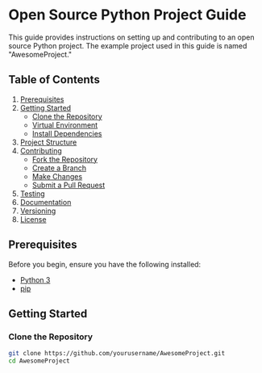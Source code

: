 # Open Source Python Project Guide

This guide provides instructions on setting up and contributing to an open source Python project. The example project used in this guide is named "AwesomeProject."

## Table of Contents

1. [Prerequisites](#prerequisites)
2. [Getting Started](#getting-started)
    - [Clone the Repository](#clone-the-repository)
    - [Virtual Environment](#virtual-environment)
    - [Install Dependencies](#install-dependencies)
3. [Project Structure](#project-structure)
4. [Contributing](#contributing)
    - [Fork the Repository](#fork-the-repository)
    - [Create a Branch](#create-a-branch)
    - [Make Changes](#make-changes)
    - [Submit a Pull Request](#submit-a-pull-request)
5. [Testing](#testing)
6. [Documentation](#documentation)
7. [Versioning](#versioning)
8. [License](#license)

## Prerequisites

Before you begin, ensure you have the following installed:

- [Python 3](https://www.python.org/downloads/)
- [pip](https://pip.pypa.io/en/stable/installation/)

## Getting Started

### Clone the Repository

```bash
git clone https://github.com/yourusername/AwesomeProject.git
cd AwesomeProject
